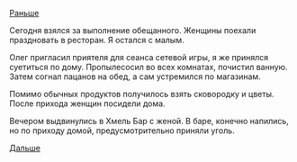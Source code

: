 [Раньше](2018.03.07.md)

Сегодня взялся за выполнение обещанного.
Женщины поехали праздновать в ресторан. Я остался с малым.

Олег пригласил приятеля для сеанса сетевой игры, я же принялся суетиться по дому. Пропылесосил во всех комнатах, почистил ванную.
Затем согнал пацанов на обед, а сам устремился по магазинам.

Помимо обычных продуктов получилось взять сковородку и цветы.
После прихода женщин посидели дома.

Вечером выдвинулись в Хмель Бар с женой. В баре, конечно напились, но по приходу домой, предусмотрительно приняли уголь.

[Дальше](2018.03.09.md)